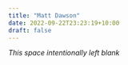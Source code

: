 ```yaml
---
title: "Matt Dawson"
date: 2022-09-22T23:23:19+10:00
draft: false
---
```

*This space intentionally left blank*
